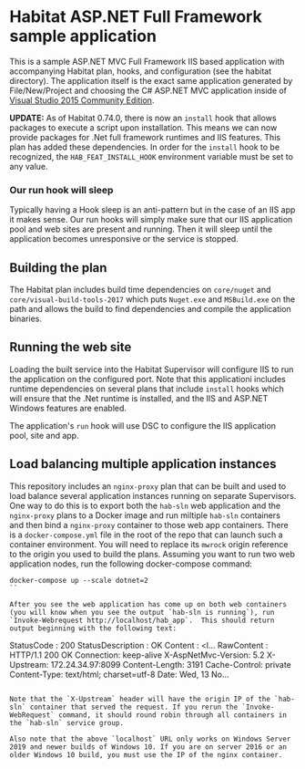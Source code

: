 # Habitat ASP.NET Full Framework sample application

This is a sample ASP.NET MVC Full Framework IIS based application with accompanying Habitat plan, hooks, and configuration (see the habitat directory). The application itself is the exact same application generated by File/New/Project and choosing the C# ASP.NET MVC application inside of [Visual Studio 2015 Community Edition](https://www.visualstudio.com/).

**UPDATE:** As of Habitat 0.74.0, there is now an `install` hook that allows packages to execute a script upon installation. This means we can now provide packages for .Net full framework runtimes and IIS features. This plan has added these dependencies. In order for the `install` hook to be recognized, the `HAB_FEAT_INSTALL_HOOK` environment variable must be set to any value.

### Our run hook will sleep
Typically having a Hook sleep is an anti-pattern but in the case of an IIS app it makes sense. Our run hooks will simply make sure that our IIS application pool and web sites are present and running. Then it will sleep until the application becomes unresponsive or the service is stopped.

## Building the plan
The Habitat plan includes build time dependencies on `core/nuget` and `core/visual-build-tools-2017` which puts `Nuget.exe` and `MSBuild.exe` on the path and allows the build to find dependencies and compile the application binaries.

## Running the web site
Loading the built service into the Habitat Supervisor will configure IIS to run the application on the configured port. Note that this applicationi includes runtime dependencies on several plans that include `install` hooks which will ensure that the .Net runtime is installed, and the IIS and ASP.NET Windows features are enabled.

The application's `run` hook will use DSC to configure the IIS application pool, site and app.

## Load balancing multiple application instances
This repository includes an `nginx-proxy` plan that can be built and used to load balance several application instances running on separate Supervisors. One way to do this is to export both the `hab-sln` web application and the `nginx-proxy` plans to a Docker image and run miltiple `hab-sln` containers and then bind a `nginx-proxy` container to those web app containers. There is a `docker-compose.yml` file in the root of the repo that can launch such a container environment. You will need to replace its `mwrock` origin reference to the origin you used to build the plans. Assuming you want to run two web application nodes, run the following docker-compose command:

```
docker-compose up --scale dotnet=2
``

After you see the web application has come up on both web containers (you will know when you see the output `hab-sln is running`), run `Invoke-Webrequest http://localhost/hab_app`.  This should return output beginning with the following text:

```
StatusCode        : 200
StatusDescription : OK
Content           : <!DOCTYPE html>
                    <html>
                    <head>
                        <meta charset="utf-8" />
                        <meta name="viewport" content="width=device-width, initial-scale=1.0">
                        <title>Home Page - My ASP.NET Application</title>
                        <l...
RawContent        : HTTP/1.1 200 OK
                    Connection: keep-alive
                    X-AspNetMvc-Version: 5.2
                    X-Upstream: 172.24.34.97:8099
                    Content-Length: 3191
                    Cache-Control: private
                    Content-Type: text/html; charset=utf-8
                    Date: Wed, 13 No...
```

Note that the `X-Upstream` header will have the origin IP of the `hab-sln` container that served the request. If you rerun the `Invoke-WebRequest` command, it should round robin through all containers in the `hab-sln` service group.

Also note that the above `localhost` URL only works on Windows Server 2019 and newer builds of Windows 10. If you are on server 2016 or an older Windows 10 build, you must use the IP of the nginx container.
